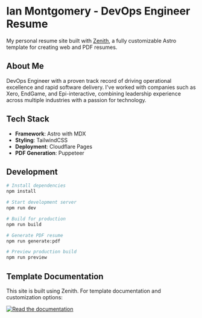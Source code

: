 # Ian Montgomery - DevOps Engineer Resume

My personal resume site built with [Zenith](https://github.com/KonradSzwarc/zenith), a fully customizable Astro template for creating web and PDF resumes.

## About Me

DevOps Engineer with a proven track record of driving operational excellence and rapid software delivery. I've worked with companies such as Xero, EndGame, and Epi-interactive, combining leadership experience across multiple industries with a passion for technology.

## Tech Stack

- **Framework**: Astro with MDX
- **Styling**: TailwindCSS
- **Deployment**: Cloudflare Pages
- **PDF Generation**: Puppeteer

## Development

```bash
# Install dependencies
npm install

# Start development server
npm run dev

# Build for production
npm run build

# Generate PDF resume
npm run generate:pdf

# Preview production build
npm run preview
```

## Template Documentation

This site is built using Zenith. For template documentation and customization options:

[![Read the documentation](https://img.shields.io/badge/documentation-2563eb?style=for-the-badge&logoColor=white&logo=data:image/svg%2bxml;base64,PHN2ZyB4bWxucz0iaHR0cDovL3d3dy53My5vcmcvMjAwMC9zdmciIHdpZHRoPSIxZW0iIGhlaWdodD0iMWVtIiB2aWV3Qm94PSIwIDAgMjQgMjQiPjxwYXRoIGZpbGw9IndoaXRlIiBkPSJNNCA0djE4aDE2djJINGMtMS4xIDAtMi0uOS0yLTJWNHptMTEgM2g1LjVMMTUgMS41ek04IDBoOGw2IDZ2MTJjMCAxLjExLS44OSAyLTIgMkg4YTIgMiAwIDAgMS0yLTJWMmMwLTEuMTEuODktMiAyLTJtOSAxNnYtMkg4djJ6bTMtNHYtMkg4djJ6Ii8+PC9zdmc+)](https://zenith-docs.pages.dev/start-here/getting-started)
